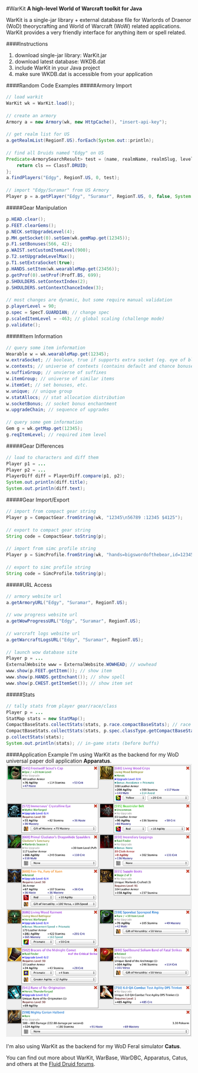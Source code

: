 #WarKit
**A high-level World of Warcraft toolkit for Java**

WarKit is a single-jar library + external database file for Warlords of Draenor (WoD) theorycrafting and World of Warcraft (WoW) related applications.  WarKit provides a very friendly interface for anything item or spell related.  

####Instructions
1. download single-jar library: WarKit.jar
2. download latest database: WKDB.dat
3. include WarKit in your Java project
4. make sure WKDB.dat is accessible from your application

####Random Code Examples
#####Armory Import
```java
// load warkit
WarKit wk = WarKit.load();

// create an armory 
Armory a = new Armory(wk, new HttpCache(), "insert-api-key");

// get realm list for US
a.getRealmList(RegionT.US).forEach(System.out::println);

// find all Druids named "Edgy" on US
Predicate<ArmorySearchResult> test = (name, realmName, realmSlug, level, race, male, cls, guild) -> {
	return cls == ClassT.DRUID;
};
a.findPlayers("Edgy", RegionT.US, 0, test);

// import "Edgy/Suramar" from US Armory
Player p = a.getPlayer("Edgy", "Suramar", RegionT.US, 0, false, System.out::println);
```
#####Gear Manipulation
```java
p.HEAD.clear();
p.FEET.clearGems(); 
p.NECK.setUpgradeLevel(4); 
p.MH.getSocket(0).setGem(wk.gemMap.get(12345)); 
p.F1.setBonuses(566, 42); 
p.WAIST.setCustomItemLevel(900);
p.T2.setUpgradeLevelMax();
p.T1.setExtraSocket(true);
p.HANDS.setItem(wk.wearableMap.get(23456));
p.getProf(0).setProf(ProfT.BS, 699);
p.SHOULDERS.setContextIndex(2);
p.SHOULDERS.setContextChanceIndex(3);

// most changes are dynamic, but some require manual validation
p.playerLevel = 90; 
p.spec = SpecT.GUARDIAN; // change spec
p.scaledItemLevel = -463; // global scaling (challenge mode)
p.validate();
```
#####Item Information
```java
// query some item information
Wearable w = wk.wearableMap.get(12345); 
w.extraSocket; // boolean, true if supports extra socket (eg. eye of black prince)
w.contexts; // universe of contexts (contains default and chance bonuses)
w.suffixGroup; // unvierse of suffixes
w.itemGroup; // universe of similar items
w.itemSet; // set bonuses, etc.
w.unique; // unique group
w.statAllocs; // stat allocation distribution
w.socketBonus; // socket bonus enchantment
w.upgradeChain; // sequence of upgrades

// query some gem information
Gem g = wk.getMap.get(12345);
g.reqItemLevel; // required item level
```
#####Gear Differences
```java
// load to characters and diff them
Player p1 = ...
Player p2 = ...
PlayerDiff diff = PlayerDiff.compare(p1, p2);
System.out.println(diff.title);
System.out.println(diff.text);
```
#####Gear Import/Export
```java
// import from compact gear string
Player p = CompactGear.fromString(wk, "12345\n56789 :12345 $4125");

// export to compact gear string
String code = CompactGear.toString(p);

// import from simc profile string
Player p = SimcProfile.fromString(wk, "hands=bigswordofthebear,id=12345");

// export to simc profile string
String code = SimcProfile.toString(p);
```
#####URL Access
```java
// armory website url
a.getArmoryURL("Edgy", "Suramar", RegionT.US);

// wow progress website url
a.getWowProgressURL("Edgy", "Suramar", RegionT.US);

// warcraft logs website url
a.getWarcraftLogsURL("Edgy", "Suramar", RegionT.US);

// launch wow database site
Player p = ...
ExternalWebsite www = ExternalWebsite.WOWHEAD; // wowhead
www.show(p.FEET.getItem()); // show item
www.show(p.HANDS.getEnchant()); // show spell
www.show(p.CHEST.getItemSet()); // show item set
```
#####Stats
```java
// tally stats from player gear/race/class
Player p = ...
StatMap stats = new StatMap();
CompactBaseStats.collectStats(stats, p.race.compactBaseStats); // race stats
CompactBaseStats.collectStats(stats, p.spec.classType.getCompactBaseStats(p.playerLevel)); // class stats for level
p.collectStats(stats);
System.out.println(stats); // in-game stats (before buffs)
```
####Application Example
I'm using WarKit as the backend for my WoD universal paper doll application **Apparatus**. 
![Appartus Screenshot](https://github.com/adraffy/warkit/raw/master/apparatus-ss.png)

I'm also using WarKit as the backend for my WoD Feral simulator **Catus**. 

You can find out more about WarKit, WarBase, WarDBC, Apparatus, Catus, and others at the [Fluid Druid forums](http://fluiddruid.net/forum/viewtopic.php?f=3&t=4574).
